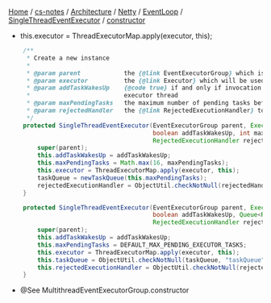 [Home](https://mengxianbin.github.io) /
[cs-notes](https://mengxianbin.github.io/cs-notes/site) /
[Architecture](https://mengxianbin.github.io/cs-notes/site/Architecture) /
[Netty](https://mengxianbin.github.io/cs-notes/site/Architecture/Netty) /
[EventLoop](https://mengxianbin.github.io/cs-notes/site/Architecture/Netty/EventLoop) /
[SingleThreadEventExecutor](https://mengxianbin.github.io/cs-notes/site/Architecture/Netty/EventLoop/SingleThreadEventExecutor) /
[constructor](https://mengxianbin.github.io/cs-notes/site/Architecture/Netty/EventLoop/SingleThreadEventExecutor/constructor)


* this.executor = ThreadExecutorMap.apply(executor, this);

```java
    /**
     * Create a new instance
     *
     * @param parent            the {@link EventExecutorGroup} which is the parent of this instance and belongs to it
     * @param executor          the {@link Executor} which will be used for executing
     * @param addTaskWakesUp    {@code true} if and only if invocation of {@link #addTask(Runnable)} will wake up the
     *                          executor thread
     * @param maxPendingTasks   the maximum number of pending tasks before new tasks will be rejected.
     * @param rejectedHandler   the {@link RejectedExecutionHandler} to use.
     */
    protected SingleThreadEventExecutor(EventExecutorGroup parent, Executor executor,
                                        boolean addTaskWakesUp, int maxPendingTasks,
                                        RejectedExecutionHandler rejectedHandler) {
        super(parent);
        this.addTaskWakesUp = addTaskWakesUp;
        this.maxPendingTasks = Math.max(16, maxPendingTasks);
        this.executor = ThreadExecutorMap.apply(executor, this);
        taskQueue = newTaskQueue(this.maxPendingTasks);
        rejectedExecutionHandler = ObjectUtil.checkNotNull(rejectedHandler, "rejectedHandler");
    }

    protected SingleThreadEventExecutor(EventExecutorGroup parent, Executor executor,
                                        boolean addTaskWakesUp, Queue<Runnable> taskQueue,
                                        RejectedExecutionHandler rejectedHandler) {
        super(parent);
        this.addTaskWakesUp = addTaskWakesUp;
        this.maxPendingTasks = DEFAULT_MAX_PENDING_EXECUTOR_TASKS;
        this.executor = ThreadExecutorMap.apply(executor, this);
        this.taskQueue = ObjectUtil.checkNotNull(taskQueue, "taskQueue");
        this.rejectedExecutionHandler = ObjectUtil.checkNotNull(rejectedHandler, "rejectedHandler");
    }
```

* @See MultithreadEventExecutorGroup.constructor
